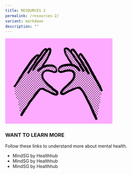 ```yaml
---
title: RESOURCES 2
permalink: /resources-2/
variant: markdown
description: ""
---
```

![](/images/Webpage%20assets/resources_hero.png)

### **WANT TO LEARN MORE**
<p style="margin-top:0px;">Follow these links to understand more about mental health.</p>
<ul style="margin-top:0px;">
	<li style="margin-top:0px;">MindSG by Healthhub</li>
	<li style="margin-top:0px;">MindSG by Healthhub</li>
	<li style="margin-top:0px;">MindSG by Healthhub</li>
</ul>


